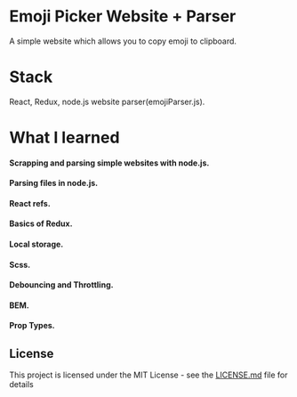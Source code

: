 # Emoji Picker Website + Parser

A simple website which allows you to copy emoji to clipboard.

# Stack

React, Redux, node.js website parser(emojiParser.js).

# What I learned

#### Scrapping and parsing simple websites with node.js.
#### Parsing files in node.js.
#### React refs.
#### Basics of Redux.
#### Local storage.
#### Scss.
#### Debouncing and Throttling.
#### BEM.
#### Prop Types.

## License

This project is licensed under the MIT License - see the [LICENSE.md](LICENSE.md) file for details
